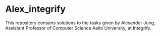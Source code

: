 # Alex_integrify
This repository contains solutions to the tasks given by Alexander Jung, Assistant Professor of Computer Science
Aalto University, at Integrify.

